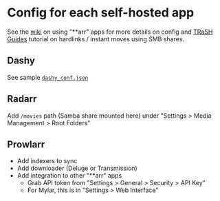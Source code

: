# Config for each self-hosted app

See the [wiki](https://wiki.servarr.com/) on using "**arr" apps for more details on config and [TRaSH Guides](https://trash-guides.info/Hardlinks/Hardlinks-and-Instant-Moves/) tutorial on hardlinks / instant moves using SMB shares.

## Dashy
See sample [`dashy_conf.json`](content/dashy_conf.json)

## Radarr
Add `/movies` path (Samba share mounted here) under "Settings > Media Management > Root Folders"

## Prowlarr

- Add indexers to sync
- Add downloader (Deluge or Transmission)
- Add integration to other "**arr" apps
   - Grab API token from "Settings > General > Security > API Key"
   - For Mylar, this is in "Settings > Web Interface"